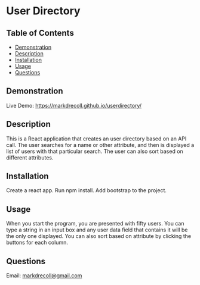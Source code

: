 # User Directory
  ## Table of Contents
   - [Demonstration](#Demonstration)
   - [Description](#Description)
   - [Installation](#Installation)
   - [Usage](#Usage)
   - [Questions](#Questions)
## Demonstration
Live Demo: https://markdrecoll.github.io/userdirectory/
## Description
This is a React application that creates an user directory based on an API call. The user searches for a name or other attribute, and then is displayed a list of users with that particular search. The user can also sort based on different attributes.
## Installation
Create a react app. Run npm install. Add bootstrap to the project.
## Usage
When you start the program, you are presented with fifty users. You can type a string in an input box and any user data field that contains it will be the only one displayed. You can also sort based on attribute by clicking the buttons for each column.
## Questions
Email: markdrecoll@gmail.com
